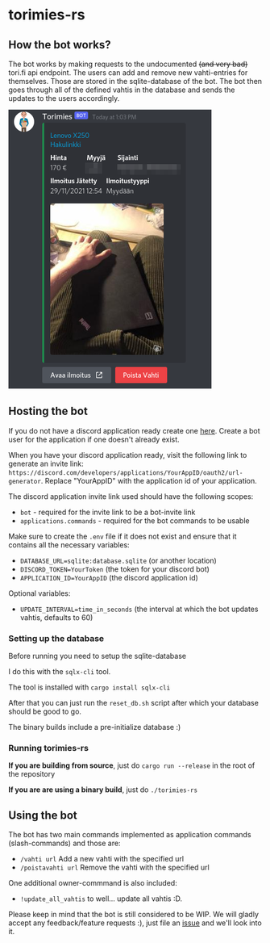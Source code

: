 # torimies-rs

## How the bot works?

The bot works by making requests to the undocumented ~~(and very bad)~~ tori.fi api endpoint.
The users can add and remove new vahti-entries for themselves. Those are stored in the sqlite-database of the bot.
The bot then goes through all of the defined vahtis in the database and sends the updates to the users accordingly.

![](./media/demo.png)

## Hosting the bot
If you do not have a discord application ready create one [here](https://discord.com/developers/applications). Create a bot user for the application if one doesn't already exist.

When you have your discord application ready, visit the following link to generate an invite link: `https://discord.com/developers/applications/YourAppID/oauth2/url-generator`.
Replace "YourAppID" with the application id of your application.

The discord application invite link used should have the following scopes:
 - `bot` - required for the invite link to be a bot-invite link
 - `applications.commands` - required for the bot commands to be usable

Make sure to create the `.env` file if it does not exist and ensure that it contains all the necessary variables:
* `DATABASE_URL=sqlite:database.sqlite` (or another location)
* `DISCORD_TOKEN=YourToken` (the token for your discord bot)
* `APPLICATION_ID=YourAppID` (the discord application id)

Optional variables:
* `UPDATE_INTERVAL=time_in_seconds` (the interval at which the bot updates vahtis, defaults to 60)

### Setting up the database

Before running you need to setup the sqlite-database

I do this with the `sqlx-cli` tool.

The tool is installed with `cargo install sqlx-cli`

After that you can just run the `reset_db.sh` script
after which your database should be good to go.

The binary builds include a pre-initialize database :)

### Running torimies-rs

**If you are building from source**, just do `cargo run --release`
in the root of the repository

**If you are are using a binary build**, just do `./torimies-rs`

## Using the bot

The bot has two main commands implemented as application commands (slash-commands)
and those are:
* `/vahti url` Add a new vahti with the specified url
* `/poistavahti url` Remove the vahti with the specified url

One additional owner-commmand is also included:
* `!update_all_vahtis` to well... update all vahtis :D.


Please keep in mind that the bot is still considered to be WIP.
We will gladly accept any feedback/feature requests :), just file an [issue](https://github.com/Testausserveri/torimies-rs/issues) and we'll look into it.

